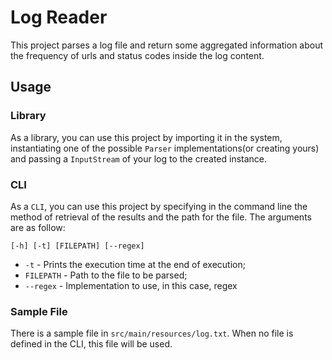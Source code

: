 # Log Reader

This project parses a log file and return some aggregated information about the frequency of urls and status codes inside the log content.

## Usage

### Library

As a library, you can use this project by importing it in the system, instantiating one of the possible `Parser` implementations(or creating yours) and passing a `InputStream` of your log to the created instance.

### CLI

As a `CLI`, you can use this project by specifying in the command line the method of retrieval of the results and the path for the file. The arguments are as follow:

```[-h] [-t] [FILEPATH] [--regex]```

- `-t` - Prints the execution time at the end of execution;
- `FILEPATH` - Path to the file to be parsed;
- `--regex` - Implementation to use, in this case, regex

### Sample File

There is a sample file in `src/main/resources/log.txt`. When no file is defined in the CLI, this file will be used.